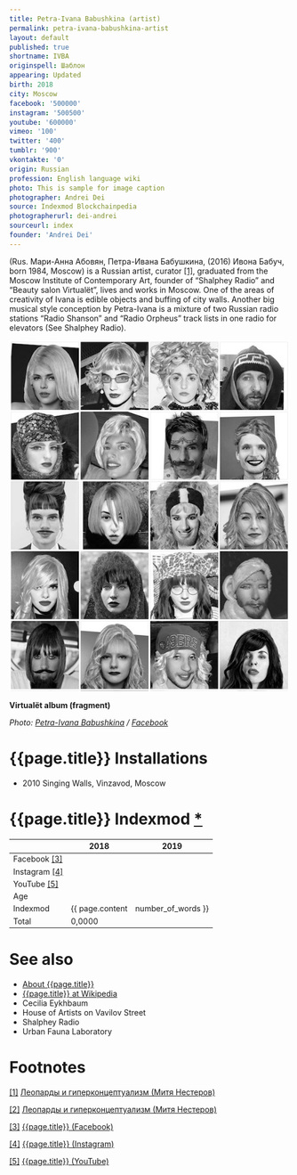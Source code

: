 ```yaml
---
title: Petra-Ivana Babushkina (artist)
permalink: petra-ivana-babushkina-artist
layout: default
published: true
shortname: IVBA
originspell: Шаблон
appearing: Updated
birth: 2018
city: Moscow
facebook: '500000'
instagram: '500500'
youtube: '600000'
vimeo: '100'
twitter: '400'
tumblr: '900'
vkontakte: '0'
origin: Russian
profession: English language wiki
photo: This is sample for image caption
photographer: Andrei Dei
source: Indexmod Blockchainpedia
photographerurl: dei-andrei
sourceurl: index
founder: 'Andrei Dei'
---
```

(Rus. Мари-Анна Абовян, Петра-Ивана Бабушкина, (2016) Ивона Бабуч, born 1984, Moscow) is a Russian artist, curator <span id="a1">[\[1\]](#f1)</span>, graduated from the Moscow Institute of Contemporary Art, founder of “Shalphey Radio” and “Beauty salon Virtualёt”, lives and works in Moscow. One of the areas of creativity of Ivana is edible objects and buffing of city walls. Another big musical style conception by Petra-Ivana is a mixture of two Russian radio stations “Radio Shanson” and “Radio Orpheus” track lists in one radio for elevators (See Shalphey Radio).

![](/images/petra-ivana.png)

**Virtualёt album (fragment)**

*Photo: [Petra-Ivana Babushkina](index) / [Facebook](index)*

# {{page.title}} Installations

+ 2010 Singing Walls, Vinzavod, Moscow

# {{page.title}} Indexmod [*](indexmod)

||2018|2019|
|-|-|-|
|Facebook <span id="a3">[\[3\]](#f3)</span>|||
|Instagram <span id="a4">[\[4\]](#f4)</span>|||
|YouTube <span id="a5">[\[5\]](#f5)</span>|||
|Age|||
|Indexmod|{{ page.content | number_of_words }}||
|Total|0,0000||


# See also

+ [About {{page.title}}](index)
+ [{{page.title}} at Wikipedia](index)
+ Cecilia Eykhbaum
+ House of Artists on Vavilov Street
+ Shalphey Radio
+ Urban Fauna Laboratory

# Footnotes

[[1]](#a1) <span id="f1"></span> [Леопарды и гиперконцептуализм (Митя Нестеров) ](https://syg.ma/@1943/lieopardy-i-ghipierkontsieptualizm)

[[2]](#a2) <span id="f2"></span> [Леопарды и гиперконцептуализм (Митя Нестеров) ](https://syg.ma/@1943/lieopardy-i-ghipierkontsieptualizm)

[[3]](#a3) <span id="f3"></span> [{{page.title}} (Facebook)](index)

[[4]](#a4) <span id="f4"></span> [{{page.title}} (Instagram)](index)

[[5]](#a5) <span id="f5"></span> [{{page.title}} (YouTube)](index)
